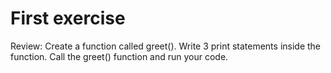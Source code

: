 # First exercise
Review: 
Create a function called greet(). 
Write 3 print statements inside the function.
Call the greet() function and run your code.